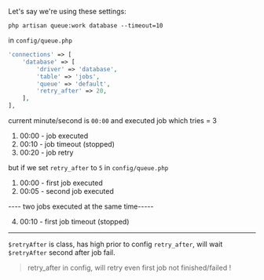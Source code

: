 Let's say we're using these settings:

`php artisan queue:work database --timeout=10`

in `config/queue.php`

```php
'connections' => [
    'database' => [
        'driver' => 'database',
        'table' => 'jobs',
        'queue' => 'default',
        'retry_after' => 20,
    ],
],
```

current minute/second is `00:00` and executed job which tries = 3

1. 00:00 - job executed
2. 00:10 - job timeout (stopped)
3. 00:20 - job retry


but if we set `retry_after` to `5` in `config/queue.php`

1. 00:00 - first job executed
2. 00:05 - second job executed

---- two jobs executed at the same time-----

4. 00:10 - first job timeout (stopped)

-----

`$retryAfter` is class, has high prior to config `retry_after`, will wait `$retryAfter` second after job fail.

> retry_after in config, will retry even first job not finished/failed ! 
